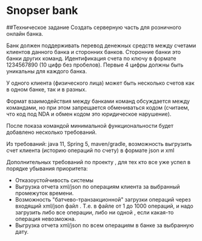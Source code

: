 # Snopser bank
##Техническое задание
Создать серверную часть для розничного онлайн банка.

Банк должен поддерживать перевод денежных средств между счетами клиентов данного банка и сторонних банков. Сторонние банки это банки других команд. Идентификация счета по ключу в формате 1234567890 (10 цифр без пробелов). Первые 4 цифры должны быть уникальны для каждого банка.

У одного клиента (физического лица) может быть несколько счетов как в одном банке, так и в разных.

Формат взаимодействия между банками команд обсуждается между командами, но при этом запрещается обмениваться кодом (считаем, что код под NDA и обмен кодом это юридическое нарушение).

После показа командой минимальной функциональности будет добавлено несколько требований.

Из требований: java 11, Spring 5, maven/gradle, возможность выгрузить счет клиента (историю операций по счету) в формате json и xml

Дополнительных требований по проекту , для тех кто все уже успел в порядке убывания приоритета:

* Отказоустойчивость системы
* Выгрузка отчета xml/json по операциям клиента за выбранный промежуток времени.
* Возможность "батчево-транзакционной" загрузки операций через входящий xml/json файл . Т.е. в файле от 1 до 1000 операций, и надо загрузить либо все операции, либо ни одной , если какая-то операция невозможна.
* Выгрузка отчета xml/json по всем операциям в банке за выбранную дату.
